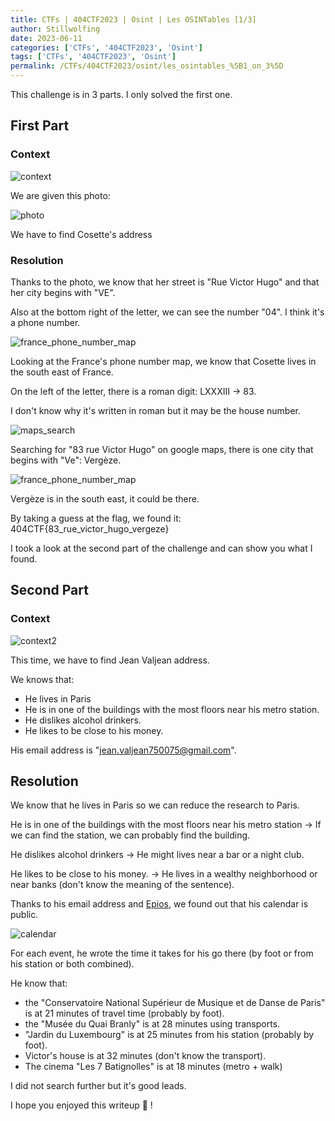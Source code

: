 ```yaml
---
title: CTFs | 404CTF2023 | Osint | Les OSINTables [1/3]
author: Stillwolfing
date: 2023-06-11
categories: ['CTFs', '404CTF2023', 'Osint']
tags: ['CTFs', '404CTF2023', 'Osint']
permalink: /CTFs/404CTF2023/osint/les_osintables_%5B1_on_3%5D
---
```


This challenge is in 3 parts. I only solved the first one.

## First Part

### Context

![context](/assets/img/CTFs/404CTF2023/osint/les_osintables_%5B1_on_3%5D/context.png)

We are given this photo:

![photo](/assets/img/CTFs/404CTF2023/osint/les_osintables_%5B1_on_3%5D/photo.jpg)

We have to find Cosette's address

### Resolution

Thanks to the photo, we know that her street is "Rue Victor Hugo" and that her city begins with "VE".

Also at the bottom right of the letter, we can see the number "04". I think it's a phone number.

![france_phone_number_map](/assets/img/CTFs/404CTF2023/osint/les_osintables_%5B1_on_3%5D/france_phone_number_map.png)

Looking at the France's phone number map, we know that Cosette lives in the south east of France.

On the left of the letter, there is a roman digit: LXXXIII -> 83.

I don't know why it's written in roman but it may be the house number.

![maps_search](/assets/img/CTFs/404CTF2023/osint/les_osintables_%5B1_on_3%5D/maps_search.png)

Searching for "83 rue Victor Hugo" on google maps, there is one city that begins with "Ve": Vergèze.

![france_phone_number_map](/assets/img/CTFs/404CTF2023/osint/les_osintables_%5B1_on_3%5D/maps_vergeze.png)

Vergèze is in the south east, it could be there.

By taking a guess at the flag, we found it: 404CTF{83_rue_victor_hugo_vergeze}

I took a look at the second part of the challenge and can show you what I found.

## Second Part

### Context

![context2](/assets/img/CTFs/404CTF2023/osint/les_osintables_%5B1_on_3%5D/context2.png)

This time, we have to find Jean Valjean address.

We knows that:
-  He lives in Paris
-  He is in one of the buildings with the most floors near his metro station.
- He dislikes alcohol drinkers.
- He likes to be close to his money.

His email address is "jean.valjean750075@gmail.com".

## Resolution

We know that he lives in Paris so we can reduce the research to Paris.

He is in one of the buildings with the most floors near his metro station -> If we can find the station, we can probably find the building.

He dislikes alcohol drinkers -> He might lives near a bar or a night club.

He likes to be close to his money. -> He lives in a wealthy neighborhood or near banks (don't know the meaning of the sentence).

Thanks to his email address and [Epios](https://epieos.com/), we found out that his calendar is public.

![calendar](/assets/img/CTFs/404CTF2023/osint/les_osintables_%5B1_on_3%5D/calendar.png)

For each event, he wrote the time it takes for his go there (by foot or from his station or both combined).

He know that:
- the "Conservatoire National Supérieur de Musique et de Danse de Paris" is at 21 minutes of travel time (probably by foot).
- the "Musée du Quai Branly" is at 28 minutes using transports.
- "Jardin du Luxembourg" is at 25 minutes from his station (probably by foot).
- Victor's house is at 32 minutes (don't know the transport).
- The cinema "Les 7 Batignolles" is at 18 minutes (metro + walk)

I did not search further but it's good leads.

I hope you enjoyed this writeup 🙂 !
